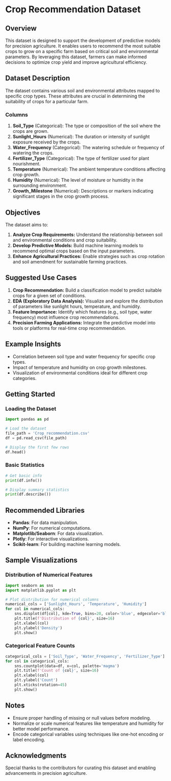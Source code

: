 
# Crop Recommendation Dataset

## Overview
This dataset is designed to support the development of predictive models for precision agriculture. It enables users to recommend the most suitable crops to grow on a specific farm based on critical soil and environmental parameters. By leveraging this dataset, farmers can make informed decisions to optimize crop yield and improve agricultural efficiency.

## Dataset Description
The dataset contains various soil and environmental attributes mapped to specific crop types. These attributes are crucial in determining the suitability of crops for a particular farm.

### Columns
1. **Soil_Type** (Categorical): The type or composition of the soil where the crops are grown.
2. **Sunlight_Hours** (Numerical): The duration or intensity of sunlight exposure received by the crops.
3. **Water_Frequency** (Categorical): The watering schedule or frequency of watering the crops.
4. **Fertilizer_Type** (Categorical): The type of fertilizer used for plant nourishment.
5. **Temperature** (Numerical): The ambient temperature conditions affecting crop growth.
6. **Humidity** (Numerical): The level of moisture or humidity in the surrounding environment.
7. **Growth_Milestone** (Numerical): Descriptions or markers indicating significant stages in the crop growth process.

## Objectives
The dataset aims to:
1. **Analyze Crop Requirements:** Understand the relationship between soil and environmental conditions and crop suitability.
2. **Develop Predictive Models:** Build machine learning models to recommend optimal crops based on the input parameters.
3. **Enhance Agricultural Practices:** Enable strategies such as crop rotation and soil amendment for sustainable farming practices.

## Suggested Use Cases
1. **Crop Recommendation:** Build a classification model to predict suitable crops for a given set of conditions.
2. **EDA (Exploratory Data Analysis):** Visualize and explore the distribution of parameters like sunlight hours, temperature, and humidity.
3. **Feature Importance:** Identify which features (e.g., soil type, water frequency) most influence crop recommendations.
4. **Precision Farming Applications:** Integrate the predictive model into tools or platforms for real-time crop recommendation.

## Example Insights
- Correlation between soil type and water frequency for specific crop types.
- Impact of temperature and humidity on crop growth milestones.
- Visualization of environmental conditions ideal for different crop categories.

## Getting Started
### Loading the Dataset
```python
import pandas as pd

# Load the dataset
file_path = 'Crop_recommendation.csv'
df = pd.read_csv(file_path)

# Display the first few rows
df.head()
```

### Basic Statistics
```python
# Get basic info
print(df.info())

# Display summary statistics
print(df.describe())
```

## Recommended Libraries
- **Pandas**: For data manipulation.
- **NumPy**: For numerical computations.
- **Matplotlib/Seaborn**: For data visualization.
- **Plotly**: For interactive visualizations.
- **Scikit-learn**: For building machine learning models.

## Sample Visualizations
### Distribution of Numerical Features
```python
import seaborn as sns
import matplotlib.pyplot as plt

# Plot distribution for numerical columns
numerical_cols = ['Sunlight_Hours', 'Temperature', 'Humidity']
for col in numerical_cols:
    sns.displot(df[col], kde=True, bins=20, color='blue', edgecolor='black')
    plt.title(f'Distribution of {col}', size=16)
    plt.xlabel(col)
    plt.ylabel('Density')
    plt.show()
```

### Categorical Feature Counts
```python
categorical_cols = ['Soil_Type', 'Water_Frequency', 'Fertilizer_Type']
for col in categorical_cols:
    sns.countplot(data=df, x=col, palette='magma')
    plt.title(f'Count of {col}', size=16)
    plt.xlabel(col)
    plt.ylabel('Count')
    plt.xticks(rotation=45)
    plt.show()
```

## Notes
- Ensure proper handling of missing or null values before modeling.
- Normalize or scale numerical features like temperature and humidity for better model performance.
- Encode categorical variables using techniques like one-hot encoding or label encoding.

## Acknowledgments
Special thanks to the contributors for curating this dataset and enabling advancements in precision agriculture.

